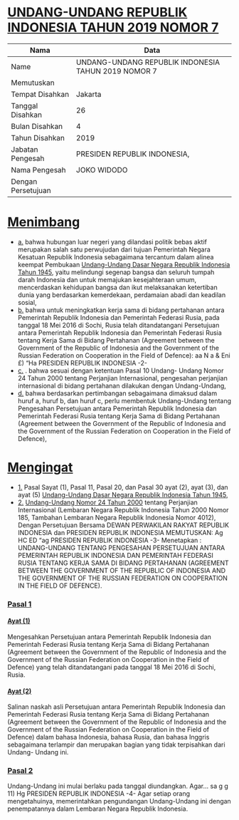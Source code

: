 # [UNDANG-UNDANG REPUBLIK INDONESIA TAHUN 2019 NOMOR 7](http://example.org/legal/document/uu/2019/7)

| Nama | Data |
| ------ | ----- |
|Name|UNDANG-UNDANG REPUBLIK INDONESIA TAHUN 2019 NOMOR 7|
|Memutuskan||
|Tempat Disahkan|Jakarta|
|Tanggal Disahkan|26|
|Bulan Disahkan|4|
|Tahun Disahkan|2019|
|Jabatan Pengesah|PRESIDEN REPUBLIK INDONESIA,|
|Nama Pengesah|JOKO WIDODO|
|Dengan Persetujuan||
# [Menimbang](http://example.org/legal/document/uu/2019/7/menimbang)

* [a.](http://example.org/legal/document/uu/2019/7/menimbang/point/a) bahwa hubungan luar negeri yang dilandasi politik bebas aktif merupakan salah satu perwujudan dari tujuan Pemerintah Negara Kesatuan Republik Indonesia sebagaimana tercantum dalam alinea keempat Pembukaan [Undang-Undang Dasar Negara Republik Indonesia Tahun 1945](http://example.org/legal/document/uu), yaitu melindungi segenap bangsa dan seluruh tumpah darah Indonesia dan untuk memajukan kesejahteraan umum, mencerdaskan kehidupan bangsa dan ikut melaksanakan ketertiban dunia yang berdasarkan kemerdekaan, perdamaian abadi dan keadilan sosial,
* [b.](http://example.org/legal/document/uu/2019/7/menimbang/point/b) bahwa untuk meningkatkan kerja sama di bidang pertahanan antara Pemerintah Republik Indonesia dan Pemerintah Federasi Rusia, pada tanggal 18 Mei 2016 di Sochi, Rusia telah ditandatangani Persetujuan antara Pemerintah Republik Indonesia dan Pemerintah Federasi Rusia tentang Kerja Sama di Bidang Pertahanan (Agreement between the Government of the Republic of Indonesia and the Government of the Russian Federation on Cooperation in the Field of Defence): aa N a & Eni £) “Ha PRESIDEN REPUBLIK INDONESIA -2-
* [c.](http://example.org/legal/document/uu/2019/7/menimbang/point/c) . bahwa sesuai dengan ketentuan Pasal 10 Undang- Undang Nomor 24 Tahun 2000 tentang Perjanjian Internasional, pengesahan perjanjian internasional di bidang pertahanan dilakukan dengan Undang-Undang,
* [d.](http://example.org/legal/document/uu/2019/7/menimbang/point/d) bahwa berdasarkan pertimbangan sebagaimana dimaksud dalam huruf a, huruf b, dan huruf c, perlu membentuk Undang-Undang tentang Pengesahan Persetujuan antara Pemerintah Republik Indonesia dan Pemerintah Federasi Rusia tentang Kerja Sama di Bidang Pertahanan (Agreement between the Government of the Republic of Indonesia and the Government of the Russian Federation on Cooperation in the Field of Defence),
# [Mengingat](http://example.org/legal/document/uu/2019/7/mengingat)

* [1.](http://example.org/legal/document/uu/2019/7/mengingat/point/0001) Pasal Sayat (1), Pasal 11, Pasal 20, dan Pasal 30 ayat (2), ayat (3), dan ayat (5) [Undang-Undang Dasar Negara Republik Indonesia Tahun 1945](http://example.org/legal/document/uu),
* [2.](http://example.org/legal/document/uu/2019/7/mengingat/point/0002) [Undang-Undang Nomor 24 Tahun 2000](http://example.org/legal/document/uu/2000/24) tentang Perjanjian Internasional (Lembaran Negara Republik Indonesia Tahun 2000 Nomor 185, Tambahan Lembaran Negara Republik Indonesia Nomor 4012), Dengan Persetujuan Bersama DEWAN PERWAKILAN RAKYAT REPUBLIK INDONESIA dan PRESIDEN REPUBLIK INDONESIA MEMUTUSKAN: Ag HC ED “ag PRESIDEN REPUBLIK INDONESIA -3- Menetapkan : UNDANG-UNDANG TENTANG PENGESAHAN PERSETUJUAN ANTARA PEMERINTAH REPUBLIK INDONESIA DAN PEMERINTAH FEDERASI RUSIA TENTANG KERJA SAMA DI BIDANG PERTAHANAN (AGREEMENT BETWEEN THE GOVERNMENT OF THE REPUBLIC OF INDONESIA AND THE GOVERNMENT OF THE RUSSIAN FEDERATION ON COOPERATION IN THE FIELD OF DEFENCE).

### [Pasal 1](http://example.org/legal/document/uu/2019/7/pasal/0001)

#### [Ayat (1)](http://example.org/legal/document/uu/2019/7/pasal/0001/version/20190426/ayat/0001)
Mengesahkan Persetujuan antara Pemerintah Republik Indonesia dan Pemerintah Federasi Rusia tentang Kerja Sama di Bidang Pertahanan (Agreement between the Government of the Republic of Indonesia and the Government of the Russian Federation on Cooperation in the Field of Defence) yang telah ditandatangani pada tanggal 18 Mei 2016 di Sochi, Rusia.

#### [Ayat (2)](http://example.org/legal/document/uu/2019/7/pasal/0001/version/20190426/ayat/0002)
Salinan naskah asli Persetujuan antara Pemerintah Republik Indonesia dan Pemerintah Federasi Rusia tentang Kerja Sama di Bidang Pertahanan (Agreement between the Government of the Republic of Indonesia and the Government of the Russian Federation on Cooperation in the Field of Defence) dalam bahasa Indonesia, bahasa Rusia, dan bahasa Inggris sebagaimana terlampir dan merupakan bagian yang tidak terpisahkan dari Undang- Undang ini.


### [Pasal 2](http://example.org/legal/document/uu/2019/7/pasal/0002)
Undang-Undang ini mulai berlaku pada tanggal diundangkan. Agar... sa g g 11) Hg PRESIDEN REPUBLIK INDONESIA -4- Agar setiap orang mengetahuinya, memerintahkan pengundangan Undang-Undang ini dengan penempatannya dalam Lembaran Negara Republik Indonesia.
